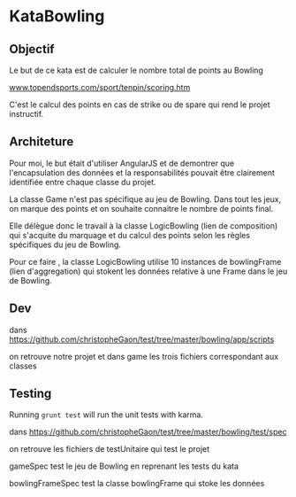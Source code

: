 # KataBowling


## Objectif


Le but de ce kata est de calculer le nombre total de points au Bowling

www.topendsports.com/sport/tenpin/scoring.htm

C'est le calcul des points en cas de strike ou de spare qui rend le projet instructif.


## Architeture

Pour moi, le but était d'utiliser AngularJS et de demontrer que l'encapsulation des données
et la responsabilités pouvait être clairement identifiée entre chaque classe du projet.

La classe Game n'est pas spécifique au jeu de Bowling. Dans tout les jeux, on marque des points
et on souhaite connaitre le nombre de points final.

Elle délègue donc le travail à la classe LogicBowling (lien de composition)
qui s'acquite du marquage et du calcul des points selon les règles spécifiques du jeu de Bowling.

Pour ce faire , la classe LogicBowling utilise 10 instances de bowlingFrame (lien d'aggregation)
qui stokent les données relative à une Frame dans le jeu de Bowling.



## Dev 

dans https://github.com/christopheGaon/test/tree/master/bowling/app/scripts

on retrouve notre projet et dans game les trois fichiers correspondant aux classes 


## Testing

Running `grunt test` will run the unit tests with karma.

dans https://github.com/christopheGaon/test/tree/master/bowling/test/spec

on retrouve les fichiers de testUnitaire qui test le projet

gameSpec test le jeu de Bowling en reprenant les tests du kata

bowlingFrameSpec test la classe bowlingFrame qui stoke les données
